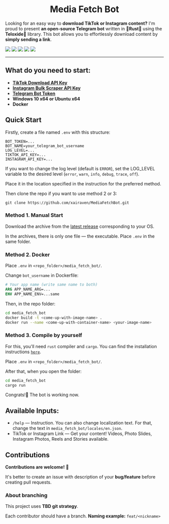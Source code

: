 <h1 align="center">Media Fetch Bot</h1>

Looking for an easy way to **download TikTok or Instagram content?**
I'm proud to present **an open-source Telegram bot** written in 🦀**Rust**🦀 using the **Teloxide**🤖 library.
This bot allows you to effortlessly download content by **simply sending a link**.

![](https://img.shields.io/github/actions/workflow/status/xairaven/MediaFetchBot/release_bot.yml?style=plastic)
![](https://img.shields.io/github/v/release/xairaven/MediaFetchBot?style=plastic)
![](https://img.shields.io/github/commit-activity/m/xairaven/MediaFetchBot?style=plastic)
![](https://img.shields.io/github/license/xairaven/MediaFetchBot?style=plastic)
![](https://img.shields.io/github/issues/xairaven/MediaFetchBot?style=plastic)

---

<h2>What do you need to start:</h2>

- **[TikTok Download API Key](https://rapidapi.com/yi005/api/tiktok-download-without-watermark)**
- **[Instagram Bulk Scraper API Key](https://rapidapi.com/mrngstar/api/instagram-bulk-scraper-latest)**
- **[Telegram Bot Token](https://t.me/BotFather)**
- **Windows 10 x64 or Ubuntu x64** *<optional>*
- **Docker** *<optional>*

<h2>Quick Start</h2>

Firstly, create a file named `.env` with this structure:

```.env
BOT_TOKEN=...
BOT_NAME=your_telegram_bot_username
LOG_LEVEL=...
TIKTOK_API_KEY=...
INSTAGRAM_API_KEY=...
```

If you want to change the log level (default is `ERROR`), set the LOG_LEVEL variable to the desired level (`error`, `warn`, `info`, `debug`, `trace`, `off`).

Place it in the location specified in the instruction for the preferred method.

Then clone the repo if you want to use method 2 or 3:

```
git clone https://github.com/xairaven/MediaFetchBot.git
```

<h3>Method 1. Manual Start</h3>

Download the archive from the [latest release](github.com/xairaven/MediaFetchBot/releases/latest) corresponding to your OS.

In the archives, there is only one file — the executable. Place `.env` in the same folder.

<h3>Method 2. Docker</h3>

Place `.env` in `<repo_folder>/media_fetch_bot/`.

Change `bot_username` in Dockerfile:

```Dockerfile
# Your app name (write same name to both)
ARG APP_NAME_ARG=...
ENV APP_NAME_ENV=...same
```

Then, in the repo folder:

```sh
cd media_fetch_bot
docker build -t <come-up-with-image-name> .
docker run --name <come-up-with-container-name> <your-image-name>
```

<h3>Method 3. Compile by yourself</h3>

For this, you'll need `rust` compiler and `cargo`.
You can find the installation instructions [`here`](https://doc.rust-lang.org/cargo/getting-started/installation.html).

Place `.env` in `<repo_folder>/media_fetch_bot/`.

After that, when you open the folder:

```sh
cd media_fetch_bot
cargo run
```

Congrats!🥳 The bot is working now.

<h2>Available Inputs:</h2>

- `/help` — Instruction. You can also change localization text. For that, change the text in `media_fetch_bot/locales/en.json`.
- TikTok or Instagram Link — Get your content! Videos, Photo Slides, Instagram Photos, Reels and Stories available.

<h2>Contributions</h2>

**Contributions are welcome!** 🎉

It's better to create an issue with description of your **bug/feature** before creating pull requests.

<h3>About branching</h3>

This project uses **TBD git strategy**.

Each contributor should have a branch. **Naming example:** ```feat/<nickname>```